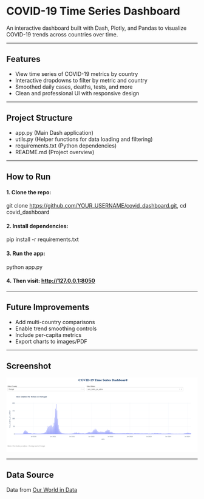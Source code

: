 # COVID-19 Time Series Dashboard

An interactive dashboard built with Dash, Plotly, and Pandas to visualize COVID-19 trends across countries over time.

---

## Features

- View time series of COVID-19 metrics by country
- Interactive dropdowns to filter by metric and country
- Smoothed daily cases, deaths, tests, and more
- Clean and professional UI with responsive design

---

## Project Structure

- app.py (Main Dash application)
- utils.py (Helper functions for data loading and filtering)
- requirements.txt (Python dependencies)
- README.md (Project overview)

---

## How to Run

#### 1. Clone the repo:

git clone https://github.com/YOUR_USERNAME/covid_dashboard.git, cd covid_dashboard

#### 2. Install dependencies:

pip install -r requirements.txt

#### 3. Run the app:

python app.py

#### 4. Then visit: http://127.0.0.1:8050

---

## Future Improvements

- Add multi-country comparisons
- Enable trend smoothing controls
- Include per-capita metrics
- Export charts to images/PDF
  
---

## Screenshot

![covid_app](covid.png)

---

## Data Source

Data from [Our World in Data](https://ourworldindata.org/coronavirus-source-data)
